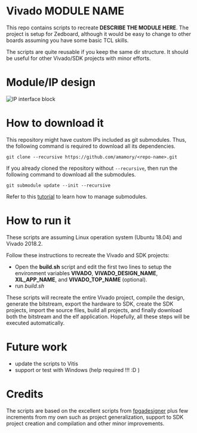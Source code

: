 # Vivado MODULE NAME

This repo contains scripts to recreate **DESCRIBE THE MODULE HERE**. The project is setup for Zedboard, although it would be easy to change to other boards assuming you have some basic TCL skills.

The scripts are quite reusable if you keep the same dir structure. It should be useful for other Vivado/SDK projects with minor efforts.

# Module/IP design

![IP interface block](ip-interface.png)

# How to download it

This repository might have custom IPs included as git submodules. Thus, the following command is required to download all its dependencies.

```
git clone --recursive https://github.com/amamory/<repo-name>.git
```

If you already cloned the repository without `--recursive`, then run the following command to download all the submodules.

```
git submodule update --init --recursive
```

Refer to this [tutorial](https://www.vogella.com/tutorials/GitSubmodules/article.html) to learn how to manage submodules.


# How to run it

These scripts are assuming Linux operation system (Ubuntu 18.04) and Vivado 2018.2.

Follow these instructions to recreate the Vivado and SDK projects:
 - Open the **build.sh** script and edit the first two lines to setup the environment variables 
**VIVADO**, **VIVADO_DESIGN_NAME**, **XIL_APP_NAME**, and **VIVADO_TOP_NAME** (optional). 
 - run *build.sh*

These scripts will recreate the entire Vivado project, compile the design, generate the bitstream, export the hardware to SDK, create the SDK projects, import the source files, build all projects, and finally download both the bitstream and the elf application. Hopefully, all these steps will be executed automatically.

# Future work

 - update the scripts to Vitis
 - support or test with Windows (help required !!! :D )

# Credits

The scripts are based on the excellent scripts from [fpgadesigner](https://github.com/fpgadeveloper/zedboard-axi-dma) plus few increments from my own such as project generalization, support to SDK project creation and compilation and other minor improvements. 
